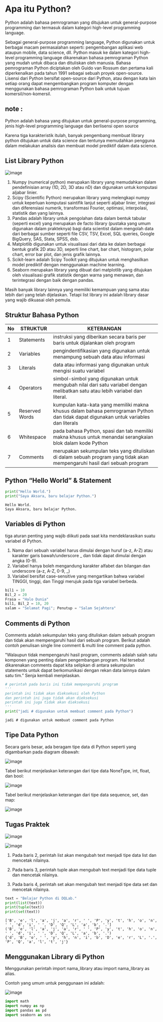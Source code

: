 Apa itu Python?
=
Python adalah bahasa pemrograman yang ditujukan untuk general-purpose programming dan termasuk dalam kategori high-level programming language.

Sebagai general-purpose programming language, Python digunakan untuk berbagai macam permasalahan seperti: pengembangan aplikasi web ataupun mobile, data science, dll.
Python masuk ke dalam kategori high-level programming language dikarenakan bahasa pemrograman Python yang mudah untuk dibaca dan dituliskan oleh manusia.
Bahasa  pemrograman  Python  diciptakan  oleh  Guido  van Rossum dan pertama kali diperkenalkan pada tahun 1991 sebagai sebuah proyek open-source. Lisensi dari Python bersifat open-source dari Python, atau dengan kata lain setiap orang dapat mengembangkan program komputer dengan menggunakan bahasa pemrograman Python baik untuk tujuan komersil/non-komersil.


## note :  

Python adalah bahasa yang ditujukan untuk general-purpose programming, jenis high-level programming language dan berlisensi open source

Karena tiga karakteristik itulah, banyak pengembang membuat library python ditujukan untuk data science dan tentunya memudahkan pengguna dalam melakukan analisis dan membuat model prediktif dalam data science.

## List Library Python

![image](https://user-images.githubusercontent.com/20697667/159612104-2a427c9b-1f86-429a-a602-56f108162123.png)

1. Numpy (numerical python) merupakan library yang memudahkan dalam pendefinisian array (1D, 2D, 3D atau nD) dan digunakan  untuk komputasi aljabar linier.
2. Scipy (Scientific Python) merupakan library yang melengkapi numpy untuk keperluan komputasi saintifik lanjut seperti aljabar linier, integrasi dan diferensiasi numerik, transformasi Fourier, optimasi, interpolasi, statistik dan yang lainnya.
3. Pandas adalah library untuk pengolahan data dalam bentuk tabular (seperti excel) yang merupakan de facto library (pustaka yang umum digunakan dalam prakteknya) bagi data scientist dalam mengolah data dari berbagai sumber seperti file CSV, TSV, Excel, SQL queries, Google BigQuery, SAS, Stata, SPSS, dsb.
4. Matplotlib digunakan untuk visualisasi dari data ke dalam berbagai bentuk grafik 2D atau 3D, seperti line chart, bar chart, histogram, polar chart, error bar plot, dan jenis grafik lainnya.
5. Scikit-learn adalah Scipy Toolkit yang ditujukan untuk menghasilkan model prediktif dengan menggunakan machine learning.
6. Seaborn merupakan library yang dibuat dari matplotlib yang ditujukan oleh visualisasi grafik statistik dengan warna yang menawan, dan terintegrasi dengan baik dengan pandas.

Masih banyak library lainnya yang memiliki kemampuan yang sama atau lebih dari yang telah dijelaskan. Tetapi list library ini adalah library dasar yang wajib dikuasai oleh pemula.

## Struktur Bahasa Python

| No | STRUKTUR       | KETERANGAN                                                                                                                           |
| -- | -------------- | ------------------------------------------------------------------------------------------------------------------------------------ |
| 1  | Statements     | instruksi yang diberikan secara baris per baris untuk dijalankan oleh program                                                        |
| 2  | Variables      | pengindentifikasian yang  digunakan untuk menampung sebuah data atau informasi                                                       |
| 3  | Literals       | data atau informasi yang digunakan untuk mengisi suatu variabel                                                                      |
| 4  | Operators      | simbol-simbol yang digunakan untuk mengubah nilai dari satu variabel dengan melibatkan satu atau lebih variabel dan literal.         |
| 5  | Reserved Words | kumpulan kata-kata yang memiliki makna khusus dalam bahasa pemrograman Python dan tidak dapat digunakan untuk variables dan literals |
| 6  | Whitespace     | pada bahasa Python, spasi dan tab memiliki makna khusus untuk menandai serangkaian blok dalam kode Python                            |
| 7  | Comments       | merupakan sekumpulan teks yang dituliskan di dalam sebuah program yang tidak akan mempengaruhi hasil dari sebuah program             |

## Python “Hello World” & Statement

```python
print("Hello World.")
print("Saya Aksara, baru belajar Python.")
```
```
Hello World.
Saya Aksara, baru belajar Python.
```

## Variables di Python

 tiga aturan penting yang wajib diikuti pada saat kita mendeklarasikan suatu variabel di Python. 

1. Nama dari sebuah variabel harus dimulai dengan huruf (a-z, A-Z)
atau karakter garis bawah/underscore _ dan tidak dapat dimulai dengan angka (0-9).
2. Variabel hanya boleh mengandung karakter alfabet dan bilangan dan underscore
(a-z, A-Z, 0-9, _)
3. Variabel bersifat case-sensitive yang mengartikan bahwa
variabel TINGGI, tinggi, dan Tinggi merujuk pada tiga variabel berbeda.

```python
bil1 = 10
Bil_2 = 20
Frasa = "Halo Dunia"
bil1, Bil_2 = 10, 20
salam = "Selamat Pagi"; Penutup = "Salam Sejahtera"
```

## Comments di Python
Comments adalah sekumpulan teks yang dituliskan dalam sebuah program dan tidak akan mempengaruhi hasil dari sebuah program. Berikut adalah contoh penulisan single line comment & multi line comment pada python. 

"Walaupun tidak mempengaruhi hasil program, comments adalah salah satu komponen yang penting dalam pengembangan program. Hal tersebut dikarenakan comments dapat kita selipkan di antara sekumpulan statements untuk dapat berkomunikasi dengan rekan data lainnya dalam satu tim.” Senja kembali menjelaskan.

```python
# perintah pada baris ini tidak mempengaruhi program
'''
perintah ini tidak akan dieksekusi oleh Python
dan perintah ini juga tidak akan dieksekusi
perintah ini juga tidak akan dieksekusi
'''
print("jadi # digunakan untuk membuat comment pada Python")
```
```
jadi # digunakan untuk membuat comment pada Python
```

## Tipe Data Python

Secara garis besar, ada beragam tipe data di Python seperti yang digambarkan pada diagram dibawah:

![image](https://user-images.githubusercontent.com/20697667/159623501-4b67b139-e620-481f-9d05-3288d12b0def.png)

Tabel berikut menjelaskan keterangan dari tipe data NoneType, int, float, dan bool:

![image](https://user-images.githubusercontent.com/20697667/159630663-986ba880-b598-4d0f-9fad-a02190178148.png)

Tabel berikut menjelaskan keterangan dari tipe data sequence, set, dan map:

![image](https://user-images.githubusercontent.com/20697667/159630958-920c37be-de94-41df-818c-2511299060b6.png)

## Tugas Praktek

![image](https://user-images.githubusercontent.com/20697667/159631052-8a6ea00a-10ab-4e13-be02-0b105c6f4bcb.png)

![image](https://user-images.githubusercontent.com/20697667/159631103-20b7f1d3-4326-4ef7-8cc7-7a89094e4acd.png)

1. Pada baris 2, perintah list akan mengubah text menjadi tipe data list dan mencetak nilainya.

2. Pada baris 3, perintah tuple akan mengubah text menjadi tipe data tuple dan mencetak nilainya.

3. Pada baris 4, perintah set akan mengubah text menjadi tipe data set dan mencetak nilainya.

```python
text = "Belajar Python di DQLab."
print(list(text))
print(tuple(text))
print(set(text))
```

```
['B', 'e', 'l', 'a', 'j', 'a', 'r', ' ', 'P', 'y', 't', 'h', 'o', 'n', ' ', 'd', 'i', ' ', 'D', 'Q', 'L', 'a', 'b', '.']
('B', 'e', 'l', 'a', 'j', 'a', 'r', ' ', 'P', 'y', 't', 'h', 'o', 'n', ' ', 'd', 'i', ' ', 'D', 'Q', 'L', 'a', 'b', '.')
{'d', 'B', 'o', ' ', 'y', 'h', 'n', 'i', 'b', 'D', 'e', 'r', 'L', '.', 'P', 'Q', 'a', 'l', 't', 'j'}
```

## Menggunakan Library di Python

Menggunakan perintah import nama_library atau import nama_library as alias.

Contoh yang umum untuk penggunaan ini adalah:

![image](https://user-images.githubusercontent.com/20697667/159631319-8c3a5817-dc1c-455f-8bf0-6513b2feddc7.png)

```python
import math
import numpy as np
import pandas as pd
import seaborn as sns
```

